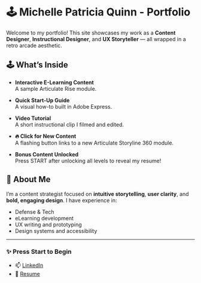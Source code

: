 # 🕹️ Michelle Patricia Quinn - Portfolio

Welcome to my portfolio! This site showcases my work as a **Content Designer**, **Instructional Designer**, and **UX Storyteller** — all wrapped in a retro arcade aesthetic.

## 🕹️ What’s Inside

- **Interactive E-Learning Content**  
  A sample Articulate Rise module.
  
- **Quick Start-Up Guide**  
  A visual how-to built in Adobe Express.

- **Video Tutorial**  
  A short instructional clip I filmed and edited.

- **🔥 Click for New Content**  
  A flashing button links to a new Articulate Storyline 360 module.

- **Bonus Content Unlocked**  
  Press START after unlocking all levels to reveal my resume!


## 🧠 About Me

I’m a content strategist focused on **intuitive storytelling**, **user clarity**, and **bold, engaging design**. I have experience in:

- Defense & Tech  
- eLearning development  
- UX writing and prototyping  
- Design systems and accessibility

---

### ✨ Press Start to Begin

- 📫 [LinkedIn](https://www.linkedin.com/in/your-profile)
- 📄 [Resume](https://docs.google.com/document/d/1znBtm6Bb2Bj90b09BEfSNDV9LFmhMSP5JLrnByWeRsE/edit?usp=sharing)
